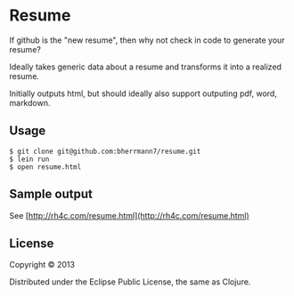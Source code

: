 # Resume

If github is the "new resume", then why not check in code to generate your resume?

Ideally takes generic data about a resume and transforms it into a realized resume.

Initially outputs html, but should ideally also support outputing pdf, word, markdown.

## Usage

    $ git clone git@github.com:bherrmann7/resume.git
    $ lein run
    $ open resume.html

## Sample output

See [http://rh4c.com/resume.html](http://rh4c.com/resume.html)
    

## License

Copyright © 2013

Distributed under the Eclipse Public License, the same as Clojure.
